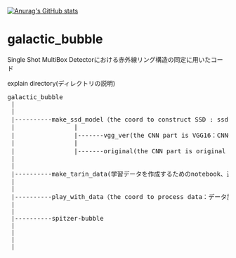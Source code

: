 [![Anurag's GitHub stats](https://github-readme-stats.vercel.app/api?username=ninpei7114)](https://github.com/anuraghazra/github-readme-stats)

# galactic_bubble

Single Shot MultiBox Detectorにおける赤外線リング構造の同定に用いたコード


explain directory(ディレクトリの説明)
<pre>
galactic_bubble
 |
 |
 |----------make_ssd_model（the coord to construct SSD : ssdを構築するためのコード）
 |                |
 |                |-------vgg_ver(the CNN part is VGG16：CNN部分がVGG16にしたSSDのコード)
 |                |
 |                |-------original(the CNN part is original : CNN部分がオリジナル)
 |
 |
 |----------make_tarin_data(学習データを作成するためのnotebook、選定をした時のbubbleのカタログ、選定した結果のcsv、)
 |
 |
 |----------play_with_data（the coord to process data：データ加工のためのコード）
 |
 |
 |----------spitzer-bubble
 |
 |
 |
 |

</pre>
